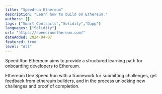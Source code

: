 ```yaml
---
title: "Speedrun Ethereum"
description: "Learn how to build on Ethereum."
authors: []
tags: ["Smart Contracts","Solidity","Dapp"]
languages: ["Solidity"]
url: "https://speedrunethereum.com/"
dateAdded: 2024-04-07
featured: true
level: "All"
---
```


Speed Run Ethereum aims to provide a structured learning path for onboarding developers to Ethereum.

Ethereum Dev Speed Run with a framework for submitting challenges, get feedback from ethereum builders, and in the process unlocking new challenges and proof of completion.